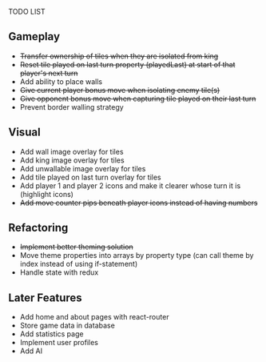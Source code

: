 TODO LIST

## Gameplay

* ~~Transfer ownership of tiles when they are isolated from king~~
* ~~Reset tile played on last turn property (playedLast) at start of that player's next turn~~
* Add ability to place walls
* ~~Give current player bonus move when isolating enemy tile(s)~~
* ~~Give opponent bonus move when capturing tile played on their last turn~~
* Prevent border walling strategy

## Visual

* Add wall image overlay for tiles
* Add king image overlay for tiles
* Add unwallable image overlay for tiles
* Add tile played on last turn overlay for tiles
* Add player 1 and player 2 icons and make it clearer whose turn it is (highlight icons)
* ~~Add move counter pips beneath player icons instead of having numbers~~

## Refactoring

* ~~Implement better theming solution~~
* Move theme properties into arrays by property type (can call theme by index instead of using if-statement)
* Handle state with redux

## Later Features

* Add home and about pages with react-router
* Store game data in database
* Add statistics page
* Implement user profiles
* Add AI